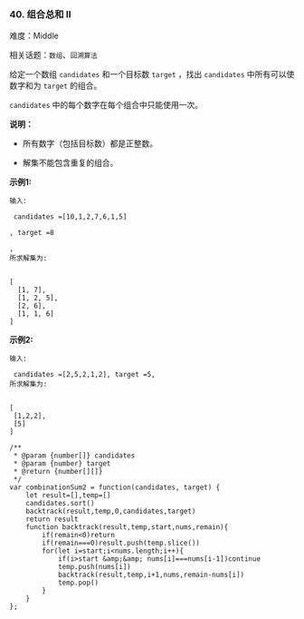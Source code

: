 ### 40. 组合总和 II

难度：Middle

相关话题：`数组`、`回溯算法`

给定一个数组 `candidates` 和一个目标数 `target` ，找出 `candidates` 中所有可以使数字和为 `target` 的组合。



 `candidates` 中的每个数字在每个组合中只能使用一次。



**说明：** 




* 所有数字（包括目标数）都是正整数。

* 解集不能包含重复的组合。





**示例1:** 





```
输入:

 candidates =[10,1,2,7,6,1,5]

, target =8

,
所求解集为:


[
  [1, 7],
  [1, 2, 5],
  [2, 6],
  [1, 1, 6]
]

```


**示例2:** 





```
输入:

 candidates =[2,5,2,1,2], target =5,
所求解集为:


[
 [1,2,2],
 [5]
]
```



```
/**
 * @param {number[]} candidates
 * @param {number} target
 * @return {number[][]}
 */
var combinationSum2 = function(candidates, target) {
    let result=[],temp=[]
    candidates.sort()
    backtrack(result,temp,0,candidates,target)
    return result
    function backtrack(result,temp,start,nums,remain){
        if(remain<0)return
        if(remain===0)result.push(temp.slice())
        for(let i=start;i<nums.length;i++){
            if(i>start &amp;&amp; nums[i]===nums[i-1])continue
            temp.push(nums[i])
            backtrack(result,temp,i+1,nums,remain-nums[i])
            temp.pop()
        }
    }
};



```

